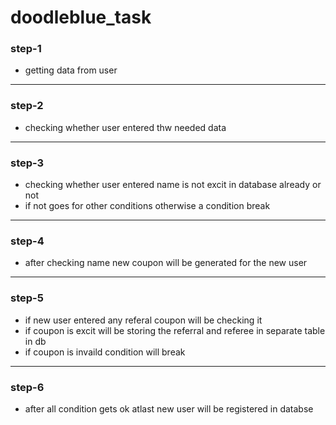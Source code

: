 # doodleblue_task

###  step-1
- getting data from user 

------------


### step-2
- checking whether user entered thw needed data

------------
### step-3
- checking whether user entered name is not excit in database already or not 
- if not goes for other conditions otherwise a condition break
------------
### step-4
- after checking name new coupon will be generated for the new user

------------
### step-5
- if new user entered any referal coupon will be checking it 
- if coupon is excit will be storing the referral and referee in separate table in db
- if coupon is invaild condition will break

------------

### step-6
- after all condition gets ok atlast new user will be registered in databse

